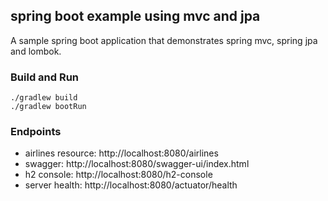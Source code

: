 ## spring boot example using mvc and jpa
A sample spring boot application that demonstrates spring mvc, spring jpa and lombok.

### Build and Run
    ./gradlew build
    ./gradlew bootRun

### Endpoints
* airlines resource: http://localhost:8080/airlines
* swagger: http://localhost:8080/swagger-ui/index.html
* h2 console: http://localhost:8080/h2-console
* server health: http://localhost:8080/actuator/health

